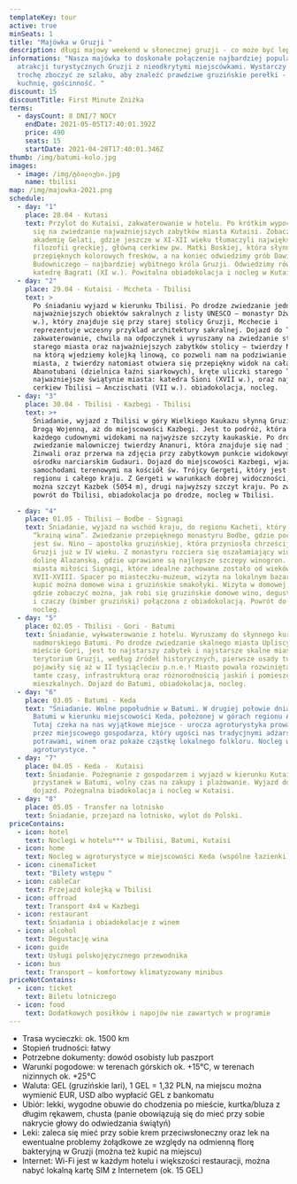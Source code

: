 ```yaml
---
templateKey: tour
active: true
minSeats: 1
title: "Majówka w Gruzji "
description: długi majowy weekend w słonecznej gruzji - co może być lepsze!
informations: "Nasza majówka to doskonałe połączenie najbardziej popularnych
  atrakcji turystycznych Gruzji z nieodkrytymi miejscówkami. Wystarczy tylko
  trochę zboczyć ze szlaku, aby znaleźć prawdziwe gruzińskie perełki - widoki,
  kuchnię, gościnność. "
discount: 15
discountTitle: First Minute Zniżka
terms:
  - daysCount: 8 DNI/7 NOCY
    endDate: 2021-05-05T17:40:01.392Z
    price: 490
    seats: 15
    startDate: 2021-04-28T17:40:01.346Z
thumb: /img/batumi-kolo.jpg
images:
  - image: /img/ტბილიუსი.jpg
    name: tbilisi
map: /img/majowka-2021.png
schedule:
  - day: "1"
    place: 28.04 - Kutasi
    text: Przylot do Kutaisi, zakwaterowanie w hotelu. Po krótkim wypoczynku udajemy
      się na zwiedzanie najważniejszych zabytków miasta Kutaisi. Zobaczymy
      akademię Gelati, gdzie jeszcze w XI-XII wieku tłumaczyli największe dzieła
      filozofii greckiej, główną cerkiew pw. Matki Boskiej, która słynna jest z
      przepięknych kolorowych fresków, a na koniec odwiedzimy grób Dawida
      Budowniczego – najbardziej wybitnego króla Gruzji. Odwiedzimy również
      katedrę Bagrati (XI w.). Powitalna obiadokolacja i nocleg w Kutaisi.
  - day: "2"
    place: 29.04 - Kutaisi - Mccheta - Tbilisi
    text: >
      Po śniadaniu wyjazd w kierunku Tbilisi. Po drodze zwiedzanie jednego z
      najważniejszych obiektów sakralnych z listy UNESCO – monastyr Dżwari (VI
      w.), który znajduje się przy starej stolicy Gruzji, Mcchecie i
      reprezentuje wczesny przyklad architektury sakralnej. Dojazd do Tbilisi,
      zakwaterowanie, chwila na odpoczynek i wyruszamy na zwiedzanie stolicy:
      starego miasta oraz najważniejszych zabytków stolicy – twierdzy Narikala,
      na którą wjedziemy kolejką linową, co pozwoli nam na podziwianie panoramy
      miasta, z twierdzy natomiast otwiera się przepiękny widok na całą stolicę;
      Abanotubani (dzielnica łaźni siarkowych), kręte uliczki starego Tbilisi,
      najważniejsze świątynie miasta: katedra Sioni (XVII w.), oraz najstarsza
      cerkiew Tbilisi – Anczischati (VII w.). obiadokolacja, nocleg.
  - day: "3"
    place: 30.04 - Tbilisi - Kazbegi - Tbilisi
    text: >+
      Śniadanie, wyjazd z Tbilisi w góry Wielkiego Kaukazu słynną Gruzińską
      Drogą Wojenną, aż do miejscowości Kazbegi. Jest to podróż, która zachwyci
      każdego cudownymi widokami na najwyższe szczyty kaukaskie. Po drodze
      zwiedzanie malowniczej twierdzy Ananuri, która znajduje się nad jeziorem
      Żinwali oraz przerwa na zdjęcia przy zabytkowym punkcie widokowym w
      ośrodku narciarskim Gudauri. Dojazd do miejscowości Kazbegi, wjazd
      samochodami terenowymi na kościół św. Trójcy Gergeti, który jest wizytówką
      regionu i całego kraju. Z Gergeti w warunkach dobrej widoczności, zobaczyć
      można szczyt Kazbek (5054 m), drugi najwyższy szczyt kraju. Po zwiedzaniu
      powrót do Tbilisi, obiadokolacja po drodze, nocleg w Tbilisi.

  - day: "4"
    place: 01.05 - Tbilisi – Bodbe - Signagi
    text: Śniadanie, wyjazd na wschód kraju, do regionu Kacheti, który zwany jest
      “krainą wina”. Zwiedzanie przepięknego monastyru Bodbe, gdzie pochowana
      jest św. Nino – apostolka gruzińskiej, która przyniosła chrześcijaństwo do
      Gruzji już w IV wieku. Z monastyru rozciera się oszałamiający widok na
      dolinę Alazanską, gdzie uprawiane są najlepsze szczepy winogron. Dojazd do
      miasta miłości Signagi, które idealne zachowane zostało od wieków
      XVII-XVIII. Spacer po miasteczku-muzeum, wizyta na lokalnym bazarku, gdzie
      kupić można domowe wina i gruzińskie smakołyki. Wizyta w domowej winnicy,
      gdzie zobaczyć można, jak robi się gruzińskie domowe wino, degustacja wina
      i czaczy (bimber gruziński) połączona z obiadokolacją. Powrót do Tbilisi,
      nocleg.
  - day: "5"
    place: 02.05 - Tbilisi - Gori - Batumi
    text: Śniadanie, wykwaterowanie z hotelu. Wyruszamy do słynnego kurortu
      nadmorskiego Batumi. Po drodze zwiedzanie skalnego miasta Upliscyche w
      mieście Gori, jest to najstarszy zabytek i najstarsze skalne miasto na
      terytorium Gruzji, według źródeł historycznych, pierwsze osady tutaj
      pojawiły się aż w II tysiącleciu p.n.e.! Miasto powala rozwiniętą, jak na
      tamte czasy, infrastrukturą oraz różnorodnością jaskiń i pomieszczeń
      mieszkalnych. Dojazd do Batumi, obiadokolacja, nocleg.
  - day: "6"
    place: 03.05 - Batumi - Keda
    text: "Śniadanie. Wolne popołudnie w Batumi. W drugiej połowie dnia wyjazd z
      Batumi w kierunku miejscowości Keda, położonej w górach regionu Adżaria.
      Tutaj czeka na nas wyjątkowe miejsce - urocza agroturystyka prowadzona
      przez miejscowego gospodarza, który ugości nas tradycjnymi adżarskimi
      potrawami, winem oraz pokaże cząstkę lokalnego folkloru. Nocleg w
      agroturystyce. "
  - day: "7"
    place: 04.05 - Keda -  Kutaisi
    text: Śniadanie. Pożegnanie z gospodarzem i wyjazd w kierunku Kutaisi. Po drodze
      przystanek w Batumi, wolny czas na zakupy i plażowanie. Wyjazd do Kutaisi,
      dojazd. Pożegnalna biadokolacja i nocleg w Kutaisi.
  - day: "8"
    place: 05.05 - Transfer na lotnisko
    text: Śniadanie, przejazd na lotnisko, wylot do Polski.
priceContains:
  - icon: hotel
    text: Noclegi w hotelu*** w Tbilisi, Batumi, Kutaisi
  - icon: home
    text: Nocleg w agroturystyce w miejscowości Keda (wspólne łazienki)
  - icon: cinemaTicket
    text: "Bilety wstępu "
  - icon: cableCar
    text: Przejazd kolejką w Tbilisi
  - icon: offroad
    text: Transport 4x4 w Kazbegi
  - icon: restaurant
    text: Śniadania i obiadokolacje z winem
  - icon: alcohol
    text: Degustację wina
  - icon: guide
    text: Usługi polskojęzycznego przewodnika
  - icon: bus
    text: Transport – komfortowy klimatyzowany minibus
priceNotContains:
  - icon: ticket
    text: Biletu lotniczego
  - icon: food
    text: Dodatkowych posiłków i napojów nie zawartych w programie
---
```

* Trasa wycieczki: ok. 1500 km
* Stopień trudności: łatwy
* Potrzebne dokumenty: dowód osobisty lub paszport
* Warunki pogodowe: w terenach górskich ok. +15°C, w terenach nizinnych ok. +25°C
* Waluta: GEL (gruzińskie lari), 1 GEL = 1,32 PLN, na miejscu można wymienić EUR, USD albo wypłacić GEL z bankomatu 
* Ubiór: lekki, wygodne obuwie do chodzenia po mieście, kurtka/bluza z długim rękawem, chusta (panie obowiązują się do mieć przy sobie nakrycie głowy do odwiedzania świątyń)
* Leki: zaleca się mieć przy sobie krem przeciwsłoneczny oraz lek na ewentualne problemy żołądkowe ze względy na odmienną florę bakteryjną w Gruzji (można też kupić na miejscu)
* Internet: Wi-Fi jest w każdym hotelu i większości restauracji, można nabyć lokalną kartę SIM z Internetem (ok. 15 GEL)